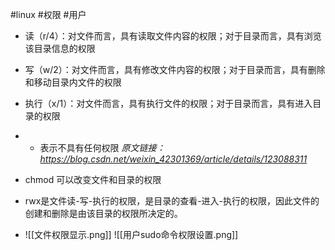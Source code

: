 #linux #权限 #用户
- 读（r/4）：对文件而言，具有读取文件内容的权限；对于目录而言，具有浏览该目录信息的权限
- 写（w/2）：对文件而言，具有修改文件内容的权限；对于目录而言，具有删除和移动目录内文件的权限
- 执行（x/1）：对文件而言，具有执行文件的权限；对于目录而言，具有进入目录的权限
- - 表示不具有任何权限
*原文链接：https://blog.csdn.net/weixin_42301369/article/details/123088311* 

- chmod 可以改变文件和目录的权限
- rwx是文件读-写-执行的权限，是目录的查看-进入-执行的权限，因此文件的创建和删除是由该目录的权限所决定的。
- ![[文件权限显示.png]]
![[用户sudo命令权限设置.png]]